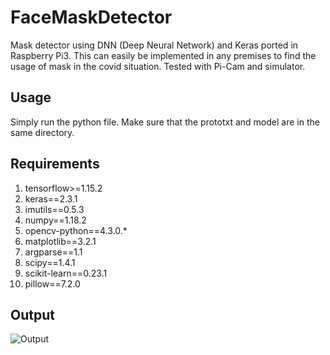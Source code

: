 # FaceMaskDetector
Mask detector using DNN (Deep Neural Network) and Keras ported in Raspberry Pi3. This can easily be implemented in any premises to find the usage of mask in the covid situation. Tested with Pi-Cam and simulator. 


## Usage
Simply run the python file. Make sure that the prototxt and model are in the same directory.

## Requirements
1. tensorflow>=1.15.2
2. keras==2.3.1
3. imutils==0.5.3
4. numpy==1.18.2
5. opencv-python==4.3.0.*
6. matplotlib==3.2.1
7. argparse==1.1
8. scipy==1.4.1
9. scikit-learn==0.23.1
10. pillow==7.2.0

## Output
![Output](/rPi3.gif)
